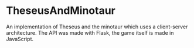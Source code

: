 # TheseusAndMinotaur
An implementation of Theseus and the minotaur which uses a client-server architecture. The API was made with Flask, the game itself is made in JavaScript.
